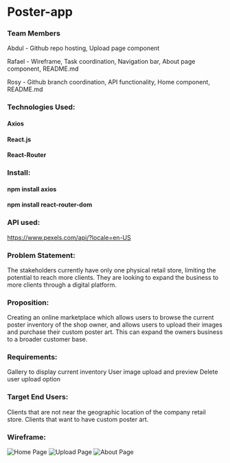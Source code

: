 # Poster-app

### Team Members

Abdul - Github repo hosting, Upload page component

Rafael - Wireframe, Task coordination, Navigation bar, About page component, README.md

Rosy - Github branch coordination, API functionality, Home component, README.md

### Technologies Used:
#### Axios 
#### React.js
#### React-Router 

### Install:
#### npm install axios
#### npm install react-router-dom

### API used:
https://www.pexels.com/api/?locale=en-US

### Problem Statement:
The stakeholders currently have only one physical retail store, limiting the potential to reach more clients.
They are looking to expand the business to more clients through a digital platform.

### Proposition:
Creating an online marketplace which allows users to browse the current poster inventory of the shop owner, and allows users to upload their images and purchase their custom poster art. This can expand the owners business to a broader customer base.

### Requirements:
Gallery to display current inventory
User image upload and preview 
Delete user upload option

### Target End Users:
Clients that are not near the geographic location of the company retail store.
Clients that want to have custom poster art.

### Wireframe:
![Home Page](../Wireframe/1_HomePage.png)
![Upload Page](../Wireframe/2_UploadPage.png)
![About Page](../Wireframe/3_AboutPage.png)